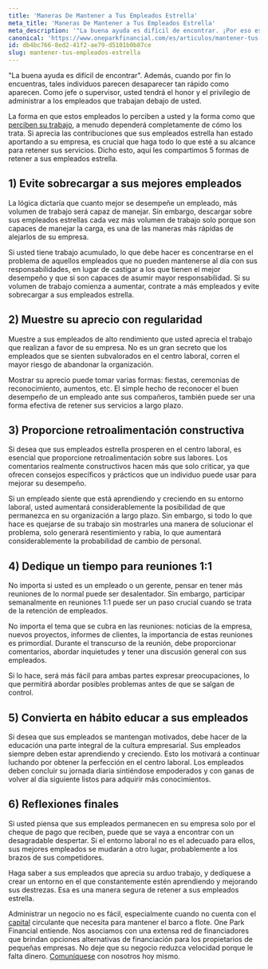 ```yaml
---
title: 'Maneras De Mantener a Tus Empleados Estrella'
meta_title: 'Maneras De Mantener a Tus Empleados Estrella'
meta_description: '"La buena ayuda es difícil de encontrar. ¡Por eso es esencial que trate correctamente a sus empleados estrella, o estos podrían terminar dejando su organización para ir a trabajar para sus competidores!'
canonical: 'https://www.oneparkfinancial.com/es/articulos/mantener-tus-empleados-estrella'
id: db4bc766-8ed2-41f2-ae79-d5101b0b87ce
slug: mantener-tus-empleados-estrella
---
```

"La buena ayuda es difícil de encontrar". Además, cuando por fin lo encuentras, tales individuos parecen desaparecer tan rápido como aparecen. Como jefe o supervisor, usted tendrá el honor y el privilegio de administrar a los empleados que trabajan debajo de usted. 

La forma en que estos empleados lo perciben a usted y la forma como que [perciben su trabajo](https://www.oneparkfinancial.com/es/articulos/subcontratacion-como-evitar-el-agotamiento-al-crecer-su-empresa), a menudo dependerá completamente de cómo los trata. Si aprecia las contribuciones que sus empleados estrella han estado aportando a su empresa, es crucial que haga todo lo que esté a su alcance para retener sus servicios. Dicho esto, aquí les compartimos 5 formas de retener a sus empleados estrella. 

## 1)	Evite sobrecargar a sus mejores empleados

La lógica dictaría que cuanto mejor se desempeñe un empleado, más volumen de trabajo será capaz de manejar. Sin embargo, descargar sobre sus empleados estrellas cada vez más volumen de trabajo solo porque son capaces de manejar la carga, es una de las maneras más rápidas de alejarlos de su empresa. 

Si usted tiene trabajo acumulado, lo que debe hacer es concentrarse en el problema de aquellos empleados que no pueden mantenerse al día con sus responsabilidades, en lugar de castigar a los que tienen el mejor desempeño y que si son capaces de asumir mayor responsabilidad. Si su volumen de trabajo comienza a aumentar, contrate a más empleados y evite sobrecargar a sus empleados estrella.  

## 2)	Muestre su aprecio con regularidad

Muestre a sus empleados de alto rendimiento que usted aprecia el trabajo que realizan a favor de su empresa. No es un gran secreto que los empleados que se sienten subvalorados en el centro laboral, corren el mayor riesgo de abandonar la organización. 

Mostrar su aprecio puede tomar varias formas: fiestas, ceremonias de reconocimiento, aumentos, etc. El simple hecho de reconocer el buen desempeño de un empleado ante sus compañeros, también puede ser una forma efectiva de retener sus servicios a largo plazo. 

## 3)	Proporcione retroalimentación constructiva  

Si desea que sus empleados estrella prosperen en el centro laboral, es esencial que proporcione retroalimentación sobre sus labores. Los comentarios realmente constructivos hacen más que solo criticar, ya que ofrecen consejos específicos y prácticos que un individuo puede usar para mejorar su desempeño. 

Si un empleado siente que está aprendiendo y creciendo en su entorno laboral, usted aumentará considerablemente la posibilidad de que permanezca en su organización a largo plazo. Sin embargo, si todo lo que hace es quejarse de su trabajo sin mostrarles una manera de solucionar el problema, solo generará resentimiento y rabia, lo que aumentará considerablemente la probabilidad de cambio de personal.

## 4)	Dedique un tiempo para reuniones 1:1 

No importa si usted es un empleado o un gerente, pensar en tener más reuniones de lo normal puede ser desalentador.  Sin embargo, participar semanalmente en reuniones 1:1 puede ser un paso crucial cuando se trata de la retención de empleados. 

No importa el tema que se cubra en las reuniones: noticias de la empresa, nuevos proyectos, informes de clientes, la importancia de estas reuniones es primordial. Durante el transcurso de la reunión, debe proporcionar comentarios, abordar inquietudes y tener una discusión general con sus empleados. 

Si lo hace, será más fácil para ambas partes expresar preocupaciones, lo que permitirá abordar posibles problemas antes de que se salgan de control. 

## 5)	Convierta en hábito educar a sus empleados

Si desea que sus empleados se mantengan motivados, debe hacer de la educación una parte integral de la cultura empresarial. Sus empleados siempre deben estar aprendiendo y creciendo. Esto los motivará a continuar luchando por obtener la perfección en el centro laboral. Los empleados deben concluir su jornada diaria sintiéndose empoderados y con ganas de volver al día siguiente listos para adquirir más conocimientos. 

## 6)	Reflexiones finales

Si usted piensa que sus empleados permanecen en su empresa solo por el cheque de pago que reciben, puede que se vaya a encontrar con un desagradable despertar. Si el entorno laboral no es el adecuado para ellos, sus mejores empleados se mudarán a otro lugar, probablemente a los brazos de sus competidores. 

Haga saber a sus empleados que aprecia su arduo trabajo, y dedíquese a crear un entorno en el que constantemente estén aprendiendo y mejorando sus destrezas. Esa es una manera segura de retener a sus empleados estrella. 

Administrar un negocio no es fácil, especialmente cuando no cuenta con el [capital](https://www.oneparkfinancial.com/es/preaprob) circulante que necesita para mantener el barco a flote. One Park Financial entiende. Nos asociamos con una extensa red de financiadores que brindan opciones alternativas de financiación para los propietarios de pequeñas empresas. No deje que su negocio reduzca velocidad porque le falta dinero. [Comuníquese](https://www.oneparkfinancial.com/es/) con nosotros hoy mismo.